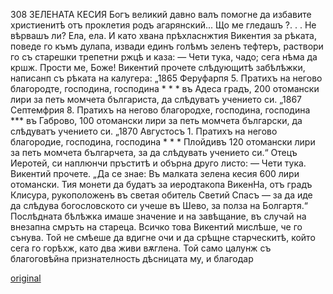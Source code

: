 ﻿308
ЗЕЛЕНАТА КЕСИЯ
Богъ великий давно валъ помогне да избавите христиенитѣ отъ проклетия родъ агарянский... Що ме гледашъ ?. . .
Не вѣрвашъ ли? Ела, ела.
И като хвана прѣхласнжтия Викентия за рѣката, поведе го къмъ дулапа, извади единъ голѣмъ зеленъ тефтеръ, раствори го съ старешки трепетни ржцѣ и каза:
— Чети тука, чадо; сега нѣма да кршж. Прости ме, Боже!
Викентий прочете слѣдующитѣ забѣлѣжки, написанп съ рѣката на калугера:
„1865 Феруфарпя 5. Пратихъ на негово благородте, господина, господина * * * въ Адеса градъ, 200 отомански лири за петь момчета българиста, да слѣдуватъ учението си.
„1867 Септемфрия 8. Пратихъ на негово благородхе, господина, господина *** въ Габрово, 100 отомански лири за петь момчета български, да слѣдуватъ учението си.
„1870 Августосъ 1. Пратихъ на негово благородие, господина, господина * * * Плойдивъ 120 отомански лири за петь момчета българчета, за да слѣдувать учението си.“
Отецъ Иеротей, си наплюнчи пръститѣ и обърна друго листо: — Чети тука.
Викентий прочете.
„Да се знае: Въ малката зелена кесия 600 лири отомански. Тия монети да будатъ за иеродтакопа ВикенНа, отъ градъ Клисура, рукоположенъ въ светая обитель Светий Спасъ — за да иде да слѣдува богословското си учеше въ Шево, за полза на Болгартя.“
Послѣдната бѣлѣжка имаше значение и на завѣщание, въ случай на внезапна смръть на стареца.
Всичко това Викентий мислѣше, че го сънува. Той не смѣеше да вдигне очи и да срѣщне старческитѣ, който сега го горѣхж, като два живи вѫглена. Той само цалунж съ благоговѣйна признателность дѣсницата му, и благодар


[original](images/347.jpg)